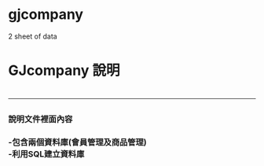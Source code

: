 # gjcompany
2 sheet of data
<h1>GJcompany 說明<h1>
<hr>
<h3>說明文件裡面內容<h3>
-包含兩個資料庫(會員管理及商品管理)
<br>
-利用SQL建立資料庫
  
